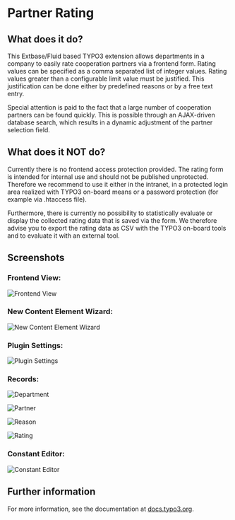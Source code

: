 # Partner Rating

## What does it do?

This Extbase/Fluid based TYPO3 extension allows departments in a company to
easily rate cooperation partners via a frontend form. Rating values can be
specified as a comma separated list of integer values. Rating values greater
than a configurable limit value must be justified. This justification can be
done either by predefined reasons or by a free text entry.

Special attention is paid to the fact that a large number of cooperation
partners can be found quickly. This is possible through an AJAX-driven database
search, which results in a dynamic adjustment of the partner selection field.

## What does it NOT do?

Currently there is no frontend access protection provided. The rating form is
intended for internal use and should not be published unprotected. Therefore we
recommend to use it either in the intranet, in a protected login area realized
with TYPO3 on-board means or a password protection (for example via .htaccess
file).

Furthermore, there is currently no possibility to statistically evaluate or
display the collected rating data that is saved via the form. We therefore
advise you to export the rating data as CSV with the TYPO3 on-board tools and to
evaluate it with an external tool.

## Screenshots

### Frontend View:

![Frontend View](Documentation/Images/en/FrontendView.png)

### New Content Element Wizard:

![New Content Element Wizard](Documentation/Images/en/NewContentElementWizard.png)

### Plugin Settings:

![Plugin Settings](Documentation/Images/en/PluginSettings.png)

### Records:

![Department](Documentation/Images/en/ModelDepartment.png)

![Partner](Documentation/Images/en/ModelPartner.png)

![Reason](Documentation/Images/en/ModelReason.png)

![Rating](Documentation/Images/en/ModelRating.png)

### Constant Editor:

![Constant Editor](Documentation/Images/en/ConstantEditor-Options.png)

## Further information

For more information, see the documentation
at [docs.typo3.org](https://docs.typo3.org/p/erhaweb/partner-rating/main/en-us/).
